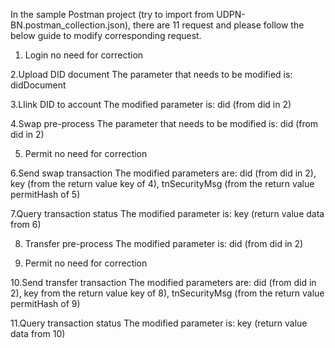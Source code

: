 In the sample Postman project (try to import from UDPN-BN.postman_collection.json), there are 11 request and please follow the below guide to modify corresponding request.

1. Login
no need for correction

2.Upload DID document
The parameter that needs to be modified is: didDocument

3.Llink DID to account
The modified parameter is: did (from did in 2)

4.Swap pre-process
The parameter that needs to be modified is: did (from did in 2)

5. Permit
no need for correction

6.Send swap transaction
The modified parameters are: did (from did in 2), key (from the return value key of 4), tnSecurityMsg (from the return value permitHash of 5)

7.Query transaction status
The modified parameter is: key (return value data from 6)

8. Transfer pre-process
The modified parameter is: did (from did in 2)

9. Permit
no need for correction

10.Send transfer transaction
The modified parameters are: did (from did in 2), key from the return value key of 8), tnSecurityMsg (from the return value permitHash of 9)

11.Query transaction status
The modified parameter is: key (return value data from 10)
